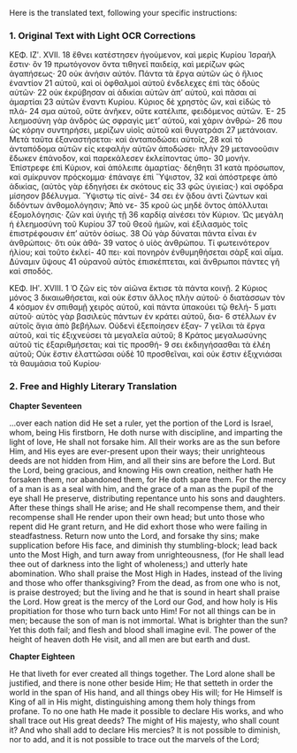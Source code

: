 Here is the translated text, following your specific instructions:

### 1. Original Text with Light OCR Corrections

ΚΕΦ. ΙΖʹ. XVII.
18 ἔθνει κατέστησεν ἡγούμενον, καὶ μερὶς Κυρίου Ἰσραὴλ ἔστιν· ὃν
19 πρωτόγονον ὄντα τιθηνεῖ παιδείᾳ, καὶ μερίζων φῶς ἀγαπήσεως·
20 οὐκ ἀνήσιν αὐτόν. Πάντα τὰ ἔργα αὐτῶν ὡς ὁ ἥλιος ἐναντίον
21 αὐτοῦ, καὶ οἱ ὀφθαλμοὶ αὐτοῦ ἐνδελεχες ἐπὶ τὰς ὁδοὺς αὐτῶν·
22 οὐκ ἐκρύβησαν αἱ ἀδικίαι αὐτῶν ἀπ’ αὐτοῦ, καὶ πᾶσαι αἱ ἁμαρτίαι
23 αὐτῶν ἔναντι Κυρίου. Κύριος δὲ χρηστὸς ὤν, καὶ εἰδὼς τὸ πλά-
24 σμα αὐτοῦ, οὔτε ἀνῆκεν, οὔτε κατέλιπε, φειδόμενος αὐτῶν. Ἐ-
25 λεημοσύνη γὰρ ἀνδρὸς ὡς σφραγὶς μετ’ αὐτοῦ, καὶ χάριν ἀνθρώ-
26 που ὡς κόρην συντηρήσει, μερίζων υἱοῖς αὐτοῦ καὶ θυγατράσι
27 μετάνοιαν. Μετὰ ταῦτα ἐξαναστήσεται· καὶ ἀνταποδώσει αὐτοῖς,
28 καὶ τὸ ἀνταπόδομα αὐτῶν εἰς κεφαλὴν αὐτῶν ἀποδώσει· πλὴν
29 μετανοοῦσιν ἔδωκεν ἐπάνοδον, καὶ παρεκάλεσεν ἐκλείποντας ὑπο-
30 μονήν. Ἐπίστρεφε ἐπὶ Κύριον, καὶ ἀπόλειπε ἁμαρτίας· δέηθητι
31 κατὰ πρόσωπον, καὶ σμίκρυνον πρόςκομμα· ἐπάναγε ἐπὶ Ὕψιστον,
32 καὶ ἀπόστρεφε ἀπὸ ἀδικίας, (αὐτὸς γὰρ ἐδηγήσει ἐκ σκότους εἰς
33 φῶς ὑγιείας·) καὶ σφόδρα μίσησον βδέλυγμα. Ὕψιστῳ τίς αἰνέ-
34 σει ἐν ᾅδου ἀντὶ ζώντων καὶ διδόντων ἀνθομολόγησιν; Ἀπὸ νε-
35 κροῦ ὡς μηδὲ ὄντος ἀπόλλυται ἐξομολόγησις· ζῶν καὶ ὑγιὴς τῇ
36 καρδίᾳ αἰνέσει τὸν Κύριον. Ὡς μεγάλη ἡ ἐλεημοσύνη τοῦ Κυρίου
37 τοῦ Θεοῦ ἡμῶν, καὶ ἐξιλασμὸς τοῖς ἐπιστρέφουσιν ἐπ’ αὐτὸν ὁσίως.
38 Οὐ γὰρ δύναται πάντα εἶναι ἐν ἀνθρώποις· ὅτι οὐκ ἀθά-
39 νατος ὁ υἱὸς ἀνθρώπου. Τί φωτεινότερον ἡλίου; καὶ τοῦτο ἐκλεί-
40 πει· καὶ πονηρὸν ἐνθυμηθήσεται σὰρξ καὶ αἷμα. Δύναμιν ὕψους
41 οὐρανοῦ αὐτὸς ἐπισκέπτεται, καὶ ἄνθρωποι πάντες γῆ καὶ σποδός.

ΚΕΦ. ΙΗʹ. XVIII.
1 Ὁ ζῶν εἰς τὸν αἰῶνα ἔκτισε τὰ πάντα κοινῇ.
2 Κύριος μόνος
3 δικαιωθήσεται, καὶ οὐκ ἔστιν ἄλλος πλὴν αὐτοῦ· ὁ διατάσσων τὸν
4 κόσμον ἐν σπιθαμῇ χειρὸς αὐτοῦ, καὶ πάντα ὑπακούει τῷ θελή-
5 ματι αὐτοῦ· αὐτὸς γὰρ βασιλεὺς πάντων ἐν κράτει αὐτοῦ, δια-
6 στέλλων ἐν αὐτοῖς ἅγια ἀπὸ βεβήλων. Οὐδενὶ ἐξεποίησεν ἐξαγ-
7 γεῖλαι τὰ ἔργα αὐτοῦ, καὶ τίς ἐξιχνεύσει τὰ μεγαλεῖα αὐτοῦ;
8 Κράτος μεγαλωσύνης αὐτοῦ τίς ἐξαριθμήσεται; καὶ τίς προσθή-
9 σει ἐκδιηγήσασθαι τὰ ἐλέη αὐτοῦ; Οὐκ ἔστιν ἐλαττῶσαι οὐδὲ
10 προσθεῖναι, καὶ οὐκ ἔστιν ἐξιχνιάσαι τὰ θαυμάσια τοῦ Κυρίου·

### 2. Free and Highly Literary Translation

**Chapter Seventeen**

...over each nation did He set a ruler,
yet the portion of the Lord is Israel, whom,
being His firstborn, He doth nurse with discipline,
and imparting the light of love, He shall not forsake him.
All their works are as the sun before Him,
and His eyes are ever-present upon their ways;
their unrighteous deeds are not hidden from Him,
and all their sins are before the Lord.
But the Lord, being gracious, and knowing His own creation,
neither hath He forsaken them, nor abandoned them,
for He doth spare them.
For the mercy of a man is as a seal with him,
and the grace of a man as the pupil of the eye shall He preserve,
distributing repentance unto his sons and daughters.
After these things shall He arise; and He shall recompense them,
and their recompense shall He render upon their own head;
but unto those who repent did He grant return,
and He did exhort those who were failing in steadfastness.
Return now unto the Lord, and forsake thy sins;
make supplication before His face,
and diminish thy stumbling-block;
lead back unto the Most High,
and turn away from unrighteousness,
(for He shall lead thee out of darkness into the light of wholeness;)
and utterly hate abomination.
Who shall praise the Most High in Hades,
instead of the living and those who offer thanksgiving?
From the dead, as from one who is not, is praise destroyed;
but the living and he that is sound in heart shall praise the Lord.
How great is the mercy of the Lord our God,
and how holy is His propitiation for those who turn back unto Him!
For not all things can be in men;
because the son of man is not immortal.
What is brighter than the sun? Yet this doth fail;
and flesh and blood shall imagine evil.
The power of the height of heaven doth He visit,
and all men are but earth and dust.

**Chapter Eighteen**

He that liveth for ever created all things together.
The Lord alone shall be justified,
and there is none other beside Him;
He that setteth in order the world in the span of His hand,
and all things obey His will;
for He Himself is King of all in His might,
distinguishing among them holy things from profane.
To no one hath He made it possible to declare His works,
and who shall trace out His great deeds?
The might of His majesty, who shall count it?
And who shall add to declare His mercies?
It is not possible to diminish, nor to add,
and it is not possible to trace out the marvels of the Lord;